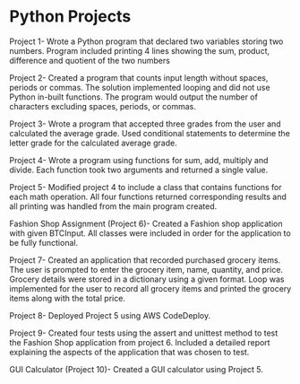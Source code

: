 # Python Projects

Project 1- Wrote a Python program that declared two variables storing two numbers. Program included printing 4 lines showing the sum, product, difference and quotient of the two numbers

Project 2- Created a program that counts input length without spaces, periods or commas. The solution implemented looping and did not use Python in-built functions. The program would output the number of characters excluding spaces, periods, or commas.

Project 3- Wrote a program that accepted three grades from the user and calculated the average grade. Used conditional statements to determine the letter grade for the calculated average grade. 

Project 4- Wrote a program using functions for sum, add, multiply and divide. Each function took two arguments and returned a single value. 

Project 5- Modified project 4 to include a class that contains functions for each math operation. All four functions returned corresponding results and all printing was handled from the main program created. 

Fashion Shop Assignment (Project 6)- Created a Fashion shop application with given BTCInput. All classes were included in order for the application to be fully functional.

Project 7- Created an application that recorded purchased grocery items. The user is prompted to enter the grocery item, name, quantity, and price. Grocery details were stored in a dictionary using a given format. Loop was implemented for the user to record all grocery items and printed the grocery items along with the total price.

Project 8- Deployed Project 5 using AWS CodeDeploy.

Project 9- Created four tests using the assert and unittest method to test the Fashion Shop application from project 6. Included a detailed report explaining the aspects of the application that was chosen to test.

GUI Calculator (Project 10)- Created a GUI calculator using Project 5.  

